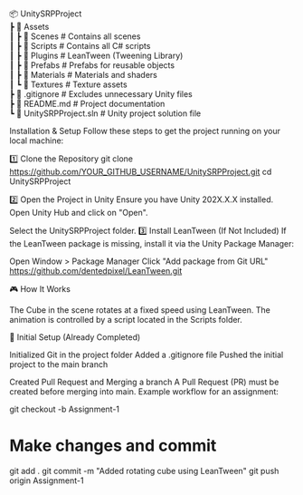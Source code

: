 📦 UnitySRPProject  
 ┣ 📂 Assets  
 ┃ ┣ 📂 Scenes        # Contains all scenes  
 ┃ ┣ 📂 Scripts       # Contains all C# scripts  
 ┃ ┣ 📂 Plugins       # LeanTween (Tweening Library)  
 ┃ ┣ 📂 Prefabs       # Prefabs for reusable objects  
 ┃ ┣ 📂 Materials     # Materials and shaders  
 ┃ ┗ 📂 Textures      # Texture assets  
 ┣ 📜 .gitignore      # Excludes unnecessary Unity files  
 ┣ 📜 README.md       # Project documentation  
 ┗ 📜 UnitySRPProject.sln  # Unity project solution file  
 
Installation & Setup
Follow these steps to get the project running on your local machine:

1️⃣ Clone the Repository
git clone https://github.com/YOUR_GITHUB_USERNAME/UnitySRPProject.git
cd UnitySRPProject

2️⃣ Open the Project in Unity
Ensure you have Unity 202X.X.X installed.
Open Unity Hub and click on "Open".

Select the UnitySRPProject folder.
3️⃣ Install LeanTween (If Not Included)
If the LeanTween package is missing, install it via the Unity Package Manager:

Open Window > Package Manager
Click "Add package from Git URL"
https://github.com/dentedpixel/LeanTween.git

🎮 How It Works

The Cube in the scene rotates at a fixed speed using LeanTween.
The animation is controlled by a script located in the Scripts folder.


🔹 Initial Setup (Already Completed)

Initialized Git in the project folder
Added a .gitignore file
Pushed the initial project to the main branch

Created Pull Request and Merging a branch
A Pull Request (PR) must be created before merging into main.
Example workflow for an assignment:

git checkout -b Assignment-1
# Make changes and commit
git add .
git commit -m "Added rotating cube using LeanTween"
git push origin Assignment-1
